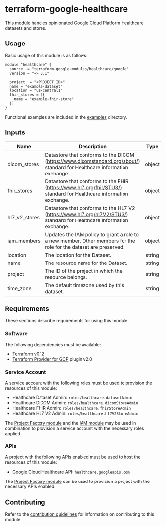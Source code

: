 # terraform-google-healthcare

This module handles opinionated Google Cloud Platform Healthcare datasets and stores.

## Usage

Basic usage of this module is as follows:

```hcl
module "healthcare" {
  source  = "terraform-google-modules/healthcare/google"
  version = "~> 0.1"

  project  = "<PROJECT ID>"
  name = "example-dataset"
  location = "us-central1"
  fhir_stores = [{
    name = "example-fhir-store"
  }]
}
```

Functional examples are included in the
[examples](./examples/) directory.

<!-- BEGINNING OF PRE-COMMIT-TERRAFORM DOCS HOOK -->
## Inputs

| Name | Description | Type | Default | Required |
|------|-------------|:----:|:-----:|:-----:|
| dicom\_stores | Datastore that conforms to the DICOM (https://www.dicomstandard.org/about/) standard for Healthcare information exchange. | object | `<list>` | no |
| fhir\_stores | Datastore that conforms to the FHIR (https://www.hl7.org/fhir/STU3/) standard for Healthcare information exchange. | object | `<list>` | no |
| hl7\_v2\_stores | Datastore that conforms to the HL7 V2 (https://www.hl7.org/hl7V2/STU3/) standard for Healthcare information exchange. | object | `<list>` | no |
| iam\_members | Updates the IAM policy to grant a role to a new member. Other members for the role for the dataset are preserved. | object | `<list>` | no |
| location | The location for the Dataset. | string | n/a | yes |
| name | The resource name for the Dataset. | string | n/a | yes |
| project | The ID of the project in which the resource belongs. | string | n/a | yes |
| time\_zone | The default timezone used by this dataset. | string | `"null"` | no |

<!-- END OF PRE-COMMIT-TERRAFORM DOCS HOOK -->

## Requirements

These sections describe requirements for using this module.

### Software

The following dependencies must be available:

- [Terraform][terraform] v0.12
- [Terraform Provider for GCP][terraform-provider-gcp] plugin v2.0

### Service Account

A service account with the following roles must be used to provision
the resources of this module:

- Healthcare Dataset Admin: `roles/healthcare.datasetAdmin`
- Healthcare DICOM Admin: `roles/healthcare.dicomStoreAdmin`
- Healthcare FHIR Admin: `roles/healthcare.fhirStoreAdmin`
- Healthcare HL7 V2 Admin: `roles/healthcare.hl7V2StoreAdmin`

The [Project Factory module][project-factory-module] and the
[IAM module][iam-module] may be used in combination to provision a
service account with the necessary roles applied.

### APIs

A project with the following APIs enabled must be used to host the
resources of this module:

- Google Cloud Healthcare API: `healthcare.googleapis.com`

The [Project Factory module][project-factory-module] can be used to
provision a project with the necessary APIs enabled.

## Contributing

Refer to the [contribution guidelines](./CONTRIBUTING.md) for
information on contributing to this module.

[iam-module]: https://registry.terraform.io/modules/terraform-google-modules/iam/google
[project-factory-module]: https://registry.terraform.io/modules/terraform-google-modules/project-factory/google
[terraform-provider-gcp]: https://www.terraform.io/docs/providers/google/index.html
[terraform]: https://www.terraform.io/downloads.html
